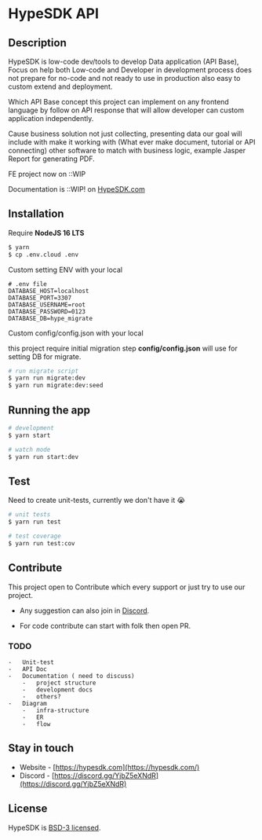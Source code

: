 
# HypeSDK API

## Description

HypeSDK is low-code dev/tools to develop Data application (API Base), Focus on help both Low-code and Developer in development process does not prepare for no-code and not ready to use in production also easy to custom extend and deployment.

Which API Base concept this project can implement on any frontend language by follow on API response that will allow developer can custom application independently.

Cause business solution not just collecting, presenting data our goal will include with make it working with (What ever make document, tutorial or API connecting) other software to match with business logic, example Jasper Report for generating PDF.

FE project now on ::WIP

Documentation is ::WIP!
on [HypeSDK.com](https://hypesdk.com)

## Installation
Require **NodeJS 16 LTS**
```bash
$ yarn
$ cp .env.cloud .env
```

Custom setting ENV with your local


```
# .env file
DATABASE_HOST=localhost
DATABASE_PORT=3307
DATABASE_USERNAME=root
DATABASE_PASSWORD=0123
DATABASE_DB=hype_migrate
```
Custom config/config.json with your local

this project require initial migration step **config/config.json** will use for setting DB for migrate.
```bash
# run migrate script
$ yarn run migrate:dev
$ yarn run migrate:dev:seed
```


## Running the app

```bash
# development
$ yarn start

# watch mode
$ yarn run start:dev

```

## Test

Need to create unit-tests, currently we don't have it 😭
```bash
# unit tests
$ yarn run test

# test coverage
$ yarn run test:cov
```

## Contribute

This project open to Contribute which every support or just try to use our project.

- Any suggestion can also join in [Discord](https://discord.gg/YjbZ5eXNdR).

- For code contribute can start with folk then open PR. 

### TODO
    -   Unit-test
    -   API Doc
    -   Documentation ( need to discuss)
        -   project structure
        -   development docs
        -   others?
    -   Diagram
        -   infra-structure
        -   ER
        -   flow
        



## Stay in touch

- Website - [https://hypesdk.com](https://hypesdk.com/)
- Discord - [https://discord.gg/YjbZ5eXNdR](https://discord.gg/YjbZ5eXNdR)


## License

HypeSDK is [BSD-3 licensed](LICENSE).
